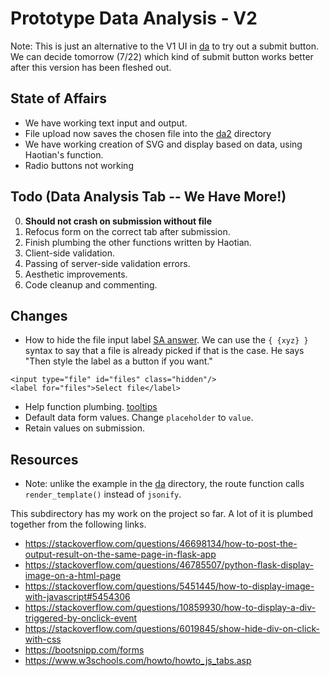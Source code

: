 # Prototype Data Analysis - V2

Note: This is just an alternative to the V1 UI in [da](https://github.com/DeniseMak/nlpstats-proto/tree/master/da) 
to try out a submit button. We can decide tomorrow (7/22) which kind of submit button works better after
this version has been fleshed out.
 
## State of Affairs
* We have working text input and output.
* File upload now saves the chosen file into the [da2](https://github.com/DeniseMak/nlpstats-proto/tree/master/da2) directory
* We have working creation of SVG and display based on data, using Haotian's function.
* Radio buttons not working

## Todo (Data Analysis Tab -- We Have More!)
0. **Should not crash on submission without file**
1. Refocus form on the correct tab after submission. 
2. Finish plumbing the other functions written by Haotian.
3. Client-side validation. 
4. Passing of server-side validation errors.
5. Aesthetic improvements.
6. Code cleanup and commenting.

## Changes
* How to hide the file input label [SA answer](https://stackoverflow.com/questions/16001586/change-the-no-file-chosen). We can use the `{ {xyz} }` syntax to say that a file is already picked if that is the case. He says "Then style the label as a button if you want."
```
<input type="file" id="files" class="hidden"/>
<label for="files">Select file</label>
```
* Help function plumbing. [tooltips](https://www.w3schools.com/howto/howto_css_tooltip.asp)
* Default data form values.  Change `placeholder` to `value`.
* Retain values on submission.


## Resources

* Note: unlike the example in the [da](https://github.com/DeniseMak/nlpstats-proto/tree/master/da) directory, the route function calls
 `render_template()` instead of `jsonify`.

This subdirectory has my work on the project so far. A lot of it is plumbed together from the following links.

* https://stackoverflow.com/questions/46698134/how-to-post-the-output-result-on-the-same-page-in-flask-app
* https://stackoverflow.com/questions/46785507/python-flask-display-image-on-a-html-page
* https://stackoverflow.com/questions/5451445/how-to-display-image-with-javascript#5454306
* https://stackoverflow.com/questions/10859930/how-to-display-a-div-triggered-by-onclick-event
* https://stackoverflow.com/questions/6019845/show-hide-div-on-click-with-css
* https://bootsnipp.com/forms
* https://www.w3schools.com/howto/howto_js_tabs.asp
